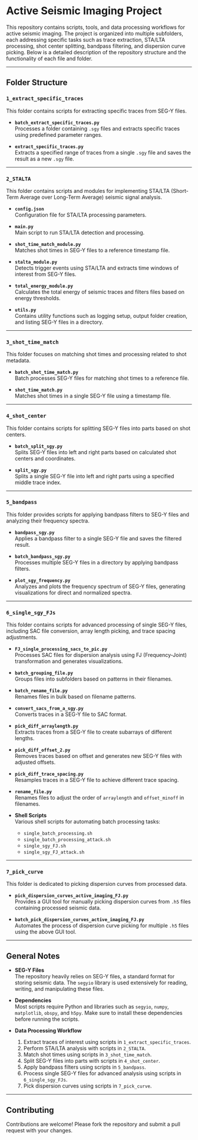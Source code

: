 # Active Seismic Imaging Project

This repository contains scripts, tools, and data processing workflows for active seismic imaging. The project is organized into multiple subfolders, each addressing specific tasks such as trace extraction, STA/LTA processing, shot center splitting, bandpass filtering, and dispersion curve picking. Below is a detailed description of the repository structure and the functionality of each file and folder.

---

## Folder Structure

### `1_extract_specific_traces`
This folder contains scripts for extracting specific traces from SEG-Y files.

- **`batch_extract_specific_traces.py`**  
  Processes a folder containing `.sgy` files and extracts specific traces using predefined parameter ranges.

- **`extract_specific_traces.py`**  
  Extracts a specified range of traces from a single `.sgy` file and saves the result as a new `.sgy` file.

---

### `2_STALTA`
This folder contains scripts and modules for implementing STA/LTA (Short-Term Average over Long-Term Average) seismic signal analysis.

- **`config.json`**  
  Configuration file for STA/LTA processing parameters.

- **`main.py`**  
  Main script to run STA/LTA detection and processing.

- **`shot_time_match_module.py`**  
  Matches shot times in SEG-Y files to a reference timestamp file.

- **`stalta_module.py`**  
  Detects trigger events using STA/LTA and extracts time windows of interest from SEG-Y files.

- **`total_energy_module.py`**  
  Calculates the total energy of seismic traces and filters files based on energy thresholds.

- **`utils.py`**  
  Contains utility functions such as logging setup, output folder creation, and listing SEG-Y files in a directory.

---

### `3_shot_time_match`
This folder focuses on matching shot times and processing related to shot metadata.

- **`batch_shot_time_match.py`**  
  Batch processes SEG-Y files for matching shot times to a reference file.

- **`shot_time_match.py`**  
  Matches shot times in a single SEG-Y file using a timestamp file.

---

### `4_shot_center`
This folder contains scripts for splitting SEG-Y files into parts based on shot centers.

- **`batch_split_sgy.py`**  
  Splits SEG-Y files into left and right parts based on calculated shot centers and coordinates.

- **`split_sgy.py`**  
  Splits a single SEG-Y file into left and right parts using a specified middle trace index.

---

### `5_bandpass`
This folder provides scripts for applying bandpass filters to SEG-Y files and analyzing their frequency spectra.

- **`bandpass_sgy.py`**  
  Applies a bandpass filter to a single SEG-Y file and saves the filtered result.

- **`batch_bandpass_sgy.py`**  
  Processes multiple SEG-Y files in a directory by applying bandpass filters.

- **`plot_sgy_frequency.py`**  
  Analyzes and plots the frequency spectrum of SEG-Y files, generating visualizations for direct and normalized spectra.

---

### `6_single_sgy_FJs`
This folder contains scripts for advanced processing of single SEG-Y files, including SAC file conversion, array length picking, and trace spacing adjustments.

- **`FJ_single_processing_sacs_to_pic.py`**  
  Processes SAC files for dispersion analysis using FJ (Frequency-Joint) transformation and generates visualizations.

- **`batch_grouping_file.py`**  
  Groups files into subfolders based on patterns in their filenames.

- **`batch_rename_file.py`**  
  Renames files in bulk based on filename patterns.

- **`convert_sacs_from_a_sgy.py`**  
  Converts traces in a SEG-Y file to SAC format.

- **`pick_diff_arraylength.py`**  
  Extracts traces from a SEG-Y file to create subarrays of different lengths.

- **`pick_diff_offset_2.py`**  
  Removes traces based on offset and generates new SEG-Y files with adjusted offsets.

- **`pick_diff_trace_spacing.py`**  
  Resamples traces in a SEG-Y file to achieve different trace spacing.

- **`rename_file.py`**  
  Renames files to adjust the order of `arraylength` and `offset_minoff` in filenames.

- **Shell Scripts**  
  Various shell scripts for automating batch processing tasks:
  - `single_batch_processing.sh`
  - `single_batch_processing_attack.sh`
  - `single_sgy_FJ.sh`
  - `single_sgy_FJ_attack.sh`

---

### `7_pick_curve`
This folder is dedicated to picking dispersion curves from processed data.

- **`pick_dispersion_curves_active_imaging_FJ.py`**  
  Provides a GUI tool for manually picking dispersion curves from `.h5` files containing processed seismic data.

- **`batch_pick_dispersion_curves_active_imaging_FJ.py`**  
  Automates the process of dispersion curve picking for multiple `.h5` files using the above GUI tool.

---

## General Notes
- **SEG-Y Files**  
  The repository heavily relies on SEG-Y files, a standard format for storing seismic data. The `segyio` library is used extensively for reading, writing, and manipulating these files.

- **Dependencies**  
  Most scripts require Python and libraries such as `segyio`, `numpy`, `matplotlib`, `obspy`, and `h5py`. Make sure to install these dependencies before running the scripts.

- **Data Processing Workflow**  
  1. Extract traces of interest using scripts in `1_extract_specific_traces`.
  2. Perform STA/LTA analysis with scripts in `2_STALTA`.
  3. Match shot times using scripts in `3_shot_time_match`.
  4. Split SEG-Y files into parts with scripts in `4_shot_center`.
  5. Apply bandpass filters using scripts in `5_bandpass`.
  6. Process single SEG-Y files for advanced analysis using scripts in `6_single_sgy_FJs`.
  7. Pick dispersion curves using scripts in `7_pick_curve`.

---

## Contributing
Contributions are welcome! Please fork the repository and submit a pull request with your changes.
